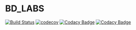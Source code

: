 # BD_LABS
[![Build Status](https://travis-ci.org/Igor360/BD_LABS.svg?branch=master)](https://travis-ci.org/Igor360/BD_LABS)
[![codecov](https://codecov.io/gh/Igor360/BD_LABS/branch/master/graph/badge.svg)](https://codecov.io/gh/Igor360/BD_LABS)
[![Codacy Badge](https://api.codacy.com/project/badge/Grade/661807897a5c463090e9a17a5143ea53)](https://www.codacy.com/app/Igor360/BD_LABS?utm_source=github.com&amp;utm_medium=referral&amp;utm_content=Igor360/BD_LABS&amp;utm_campaign=Badge_Grade)
[![Codacy Badge](https://api.codacy.com/project/badge/Coverage/661807897a5c463090e9a17a5143ea53)](https://www.codacy.com/app/Igor360/BD_LABS?utm_source=github.com&utm_medium=referral&utm_content=Igor360/BD_LABS&utm_campaign=Badge_Coverage)
